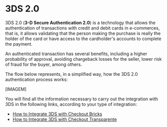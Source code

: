 # 3DS 2.0

3DS 2.0 (**3-D Secure Authentication 2.0**) is a technology that allows the authentication of transactions with credit and debit cards in e-commerces, that is, it allows validating that the person making the purchase is really the holder of the card or have access to the cardholder's accounts to complete the payment.

An authenticated transaction has several benefits, including a higher probability of approval, avoiding chargeback losses for the seller, lower risk of fraud for the buyer, among others.

The flow below represents, in a simplified way, how the 3DS 2.0 authentication process works:

[IMAGEM]

You will find all the information necessary to carry out the integration with 3DS in the following links, according to your type of integration:

- [How to Integrate 3DS with Checkout Bricks](/developers/en/docs/checkout-bricks/how-tos/how-to-integrate-3ds)
- [How to Integrate 3DS with Checkout Transparente](/developers/en/docs/checkout-api/how-tos/how-to-integrate-3ds)
